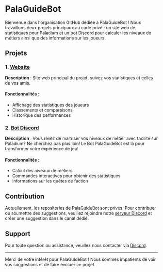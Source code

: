 # PalaGuideBot

Bienvenue dans l'organisation GitHub dédiée à PalaGuideBot ! Nous travaillons deux projets principaux au code privé : un site web de statistiques pour Paladium et un bot Discord pour calculer les niveaux de métiers ainsi que des informations sur les joueurs.

## Projets

### 1. [Website](https://palaguidebot.fr)
**Description** : Site web principal du projet, suivez vos statistiques et celles de vos amis.

#### Fonctionnalités :
- Affichage des statistiques des joueurs
- Classements et comparaisons
- Historique des performances

### 2. [Bot Discord](https://discord.com/application-directory/1182646034661392394)
**Description** : Vous rêvez de maîtriser vos niveaux de métier avec facilité sur Paladium? Ne cherchez pas plus loin! Le Bot PalaGuideBot est là pour transformer votre expérience de jeu!

#### Fonctionnalités :
- Calcul des niveaux de métiers
- Commandes interactives pour obtenir des statistiques
- Informations sur les quêtes de faction

## Contribution

Actuellement, les repositories de PalaGuideBot sont privés. Pour contribuer ou soumettre des suggestions, veuillez rejoindre notre [serveur Discord](https://discord.gg/THKDh69cQn) et créer une suggestion dans le canal dédié.

## Support

Pour toute question ou assistance, veuillez nous contacter via [Discord](https://discord.gg/THKDh69cQn).

---

Merci de votre intérêt pour PalaGuideBot ! Nous sommes impatients de voir vos suggestions et de faire évoluer ce projet.
